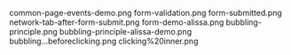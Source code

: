 common-page-events-demo.png
form-validation.png
form-submitted.png
network-tab-after-form-submit.png
form-demo-alissa.png
bubbling-principle.png
bubbling-principle-alissa-demo.png
bubbling...beforeclicking.png
clicking%20inner.png
